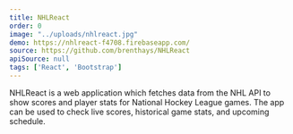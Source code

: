 ```yaml
---
title: NHLReact
order: 0
image: "../uploads/nhlreact.jpg"
demo: https://nhlreact-f4708.firebaseapp.com/
source: https://github.com/brenthays/NHLReact
apiSource: null
tags: ['React', 'Bootstrap']
---
```


NHLReact is a web application which fetches data from the NHL API to show scores and player stats for National Hockey League games. The app can be used to check live scores, historical game stats, and upcoming schedule.
